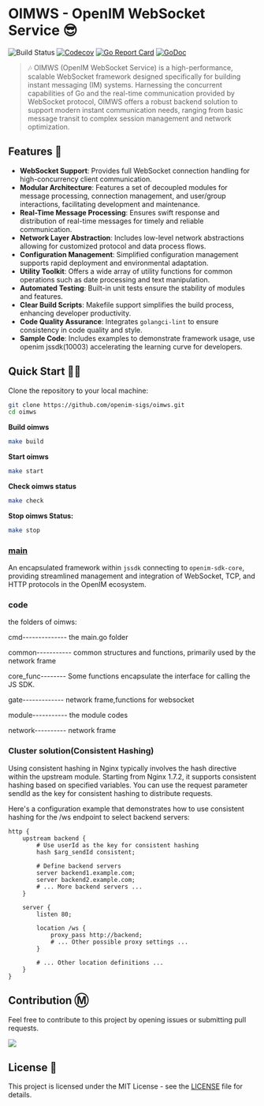 # OIMWS - OpenIM WebSocket Service 😎

![Build Status](https://github.com/openim-sigs/oimws/actions/workflows/test.yml/badge.svg)
[![Codecov](https://img.shields.io/codecov/c/github/openim-sigs/oimws)](https://app.codecov.io/github/openim-sigs/oimws)
[![Go Report Card](https://goreportcard.com/badge/github.com/openim-sigs/oimws)](https://goreportcard.com/report/github.com/openim-sigs/oimws)
[![GoDoc](https://godoc.org/github.com/openim-sigs/oimws?status.svg)](https://godoc.org/github.com/openim-sigs/oimws)

> :notes: OIMWS (OpenIM WebSocket Service) is a high-performance, scalable WebSocket framework designed specifically for building instant messaging (IM) systems. Harnessing the concurrent capabilities of Go and the real-time communication provided by WebSocket protocol, OIMWS offers a robust backend solution to support modern instant communication needs, ranging from basic message transit to complex session management and network optimization.

## Features 🚀

+ **WebSocket Support**: Provides full WebSocket connection handling for high-concurrency client communication.
+ **Modular Architecture**: Features a set of decoupled modules for message processing, connection management, and user/group interactions, facilitating development and maintenance.
+ **Real-Time Message Processing**: Ensures swift response and distribution of real-time messages for timely and reliable communication.
+ **Network Layer Abstraction**: Includes low-level network abstractions allowing for customized protocol and data process flows.
+ **Configuration Management**: Simplified configuration management supports rapid deployment and environmental adaptation.
+ **Utility Toolkit**: Offers a wide array of utility functions for common operations such as date processing and text manipulation.
+ **Automated Testing**: Built-in unit tests ensure the stability of modules and features.
+ **Clear Build Scripts**: Makefile support simplifies the build process, enhancing developer productivity.
+ **Code Quality Assurance**: Integrates `golangci-lint` to ensure consistency in code quality and style.
+ **Sample Code**: Includes examples to demonstrate framework usage, use openim jssdk(10003) accelerating the learning curve for developers.

## Quick Start 🚗💨

Clone the repository to your local machine:
```bash
git clone https://github.com/openim-sigs/oimws.git
cd oimws
```

**Build oimws**

```bash
make build
```

**Start oimws**

```bash
make start
```

**Check oimws status**

```bash
make check
```

**Stop oimws Status:**

```bash
make stop
```

### [main](https://github.com/openim-sigs/oimws/tree/main/cmd)

An encapsulated framework within `jssdk` connecting to `openim-sdk-core`, providing streamlined management and integration of WebSocket, TCP, and HTTP protocols in the OpenIM ecosystem.


### code

the folders of oimws:

cmd--------------  the main.go folder


common-----------  common structures and functions, primarily used by the network frame


core_func--------  Some functions encapsulate the interface for calling the JS SDK.


gate-------------  network frame,functions for websocket


module-----------  the module codes


network----------  network frame



### Cluster solution(Consistent Hashing)

Using consistent hashing in Nginx typically involves the hash directive within the upstream module. 
Starting from Nginx 1.7.2, it supports consistent hashing based on specified variables. 
You can use the request parameter sendId as the key for consistent hashing to distribute requests.

Here's a configuration example that demonstrates how to use consistent hashing for the /ws endpoint to select backend servers:
```
http {
    upstream backend {
        # Use userId as the key for consistent hashing
        hash $arg_sendId consistent;

        # Define backend servers
        server backend1.example.com;
        server backend2.example.com;
        # ... More backend servers ...
    }

    server {
        listen 80;

        location /ws {
            proxy_pass http://backend;
            # ... Other possible proxy settings ...
        }

        # ... Other location definitions ...
    }
}

```
## Contribution Ⓜ️

Feel free to contribute to this project by opening issues or submitting pull requests.

<a href="https://github.com/openim-sigs/oimws/graphs/contributors">
	<img src="https://contrib.rocks/image?repo=openim-sigs/oimws" />
</a>

## License 🤝

This project is licensed under the MIT License - see the [LICENSE](./LICENSE) file for details.
